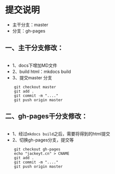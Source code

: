 # 提交说明

* 主干分支：master
* 分支：gh-pages

## 一、主干分支修改：
######
* 1、docs下增加MD文件
* 2、build html：mkdocs build
* 3、提交master 分支

```
	git checkout master
	git add .
	git commit -m "...."
	git push origin master
```


## 二、gh-pages干分支修改：
######
* 1、经过`mkdocs build`之后，需要将得到的html提交
* 2、切换gh-pages分支，提交等

```
	git checkout gh-pages
	echo "jackeyt.cn" > CNAME
	git add .
	git commit -m "...."
	git push origin master
```
